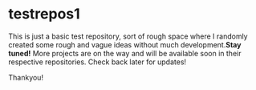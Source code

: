 # testrepos1

This is just a basic test repository, sort of rough space where I randomly created some rough and vague ideas without much development.**Stay tuned!** More projects are on the way and will be available soon in their respective repositories. Check back later for updates!

Thankyou!
